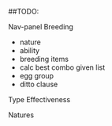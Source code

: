##TODO:

Nav-panel
Breeding
- nature
- ability
- breeding items
- calc best combo given list
- egg group
- ditto clause

Type Effectiveness

Natures

